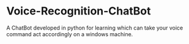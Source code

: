 # Voice-Recognition-ChatBot
A ChatBot developed in python for learning which can take your voice command act accordingly on a windows machine.
